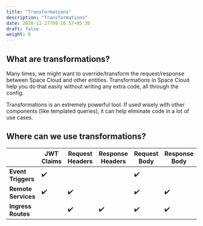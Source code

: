 ```yaml
---
title: "Transformations"
description: "Transformations"
date: 2020-11-27T09:16:57+05:30
draft: false
weight: 6
---
```


## What are transformations?

Many times, we might want to override/transform the request/response between Space Cloud and other entities. Transformations in Space Cloud help you do that easily without writing any extra code, all through the config.

Transformations is an extremely powerful tool. If used wisely with other components (like templated queries), it can help eliminate code in a lot of use cases.

## Where can we use transformations?

|                     | JWT Claims | Request Headers | Response Headers | Request Body | Response Body |
|---------------------|------------|-----------------|------------------|--------------|---------------|
| **Event Triggers**  | ✔️          |                 |                  | ✔️            |               |
| **Remote Services** | ✔️          | ✔️               |                  | ✔️            | ✔️             |
| **Ingress Routes**  |            | ✔️               | ✔️                | ✔️            | ✔️             |